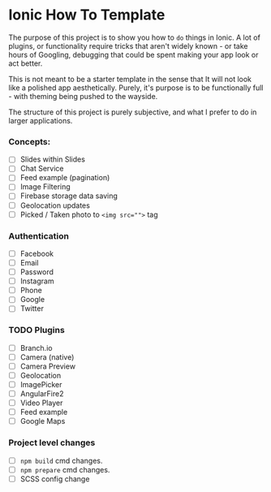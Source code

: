 # Ionic How To Template

The purpose of this project is to show you how to `do` things in Ionic. A lot of plugins, or functionality require 
tricks that aren't widely known - or take hours of Googling, debugging that could be spent making your app look or 
act better.

This is not meant to be a starter template in the sense that It will not look like a polished app aesthetically. 
Purely, it's purpose is to be functionally full - with theming being pushed to the wayside.

The structure of this project is purely subjective, and what I prefer to do in larger applications. 

### Concepts:
- [ ] Slides within Slides
- [ ] Chat Service
- [ ] Feed example (pagination)
- [ ] Image Filtering
- [ ] Firebase storage data saving
- [ ] Geolocation updates
- [ ] Picked / Taken photo to `<img src="">` tag

### Authentication
- [ ] Facebook
- [ ] Email
- [ ] Password
- [ ] Instagram
- [ ] Phone
- [ ] Google
- [ ] Twitter

### TODO Plugins
- [ ] Branch.io
- [ ] Camera (native)
- [ ] Camera Preview
- [ ] Geolocation
- [ ] ImagePicker
- [ ] AngularFire2
- [ ] Video Player
- [ ] Feed example
- [ ] Google Maps

### Project level changes
- [ ] `npm build` cmd changes.
- [ ] `npm prepare` cmd changes.
- [ ] SCSS config change
